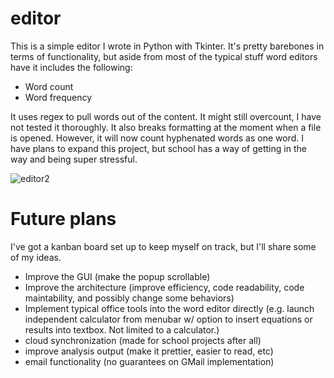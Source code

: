 # editor

This is a simple editor I wrote in Python with Tkinter. It's pretty barebones in terms of functionality, but aside from most of the typical stuff word editors have it includes the following:

- Word count
- Word frequency

It uses regex to pull words out of the content. It might still overcount, I have not tested it thoroughly. It also breaks formatting at the moment when a file is opened. However, it will now count hyphenated words as one word. I have plans to expand this project, but school has a way of getting in the way and being super stressful.


![editor2](https://user-images.githubusercontent.com/19524084/113521255-4c0c2800-9566-11eb-9f1e-1fab421be472.png)

# Future plans
I've got a kanban board set up to keep myself on track, but I'll share some of my ideas. 

- Improve the GUI (make the popup scrollable)
- Improve the architecture (improve efficiency, code readability, code maintability, and possibly change some behaviors)
- Implement typical office tools into the word editor directly (e.g. launch independent calculator from menubar w/ option to insert equations or results into textbox. Not limited to a calculator.)
- cloud synchronization (made for school projects after all)
- improve analysis output (make it prettier, easier to read, etc)
- email functionality (no guarantees on GMail implementation)
